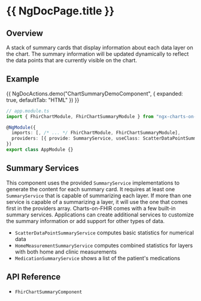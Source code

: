 # {{ NgDocPage.title }}

## Overview

A stack of summary cards that display information about each data layer on the chart. The summary information will be updated dynamically to reflect the data points that are currently visible on the chart.

## Example

{{ NgDocActions.demo("ChartSummaryDemoComponent", { expanded: true, defaultTab: "HTML" }) }}

```ts
// app.module.ts
import { FhirChartModule, FhirChartSummaryModule } from "ngx-charts-on-fhir";

@NgModule({
  imports: [, /* ... */ FhirChartModule, FhirChartSummaryModule],
  providers: [{ provide: SummaryService, useClass: ScatterDataPointSummaryService, multi: true }],
})
export class AppModule {}
```

## Summary Services

This component uses the provided `SummaryService` implementations to generate the content for each summary card. It requires at least one `SummaryService` that is capable of summarizing each layer. If more than one service is capable of a summarizing a layer, it will use the one that comes first in the providers array. Charts-on-FHIR comes with a few built-in summary services. Applications can create additional services to customize the summary information or add support for other types of data.

- `ScatterDataPointSummaryService` computes basic statistics for numerical data
- `HomeMeasurementSummaryService` computes combined statistics for layers with both home and clinic measurements
- `MedicationSummaryService` shows a list of the patient's medications

## API Reference

- `FhirChartSummaryComponent`
